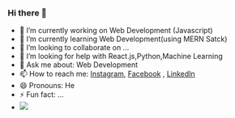 ### Hi there 👋


- 🔭 I’m currently working on Web Development (Javascript)
- 🌱 I’m currently learning Web Development(using MERN Satck)
- 👯 I’m looking to collaborate on ...
- 🤔 I’m looking for help with React.js,Python,Machine Learning
- 💬 Ask me about: Web Development
- 📫 How to reach me: [Instagram](https://www.instagram.com/thehopeless420/), [Facebook](https://www.facebook.com/spandan.chakravarty/) , [LinkedIn](https://www.linkedin.com/in/spandan-chakravarty-88a1345a/)
- 😄 Pronouns: He
- ⚡ Fun fact: ...
- <img src="https://github-readme-stats.vercel.app/api?username=spandan1460&&show_icons=true&title_color=ff005c&icon_color=ffe227&text_color=16c79a&bg_color=26001b">
